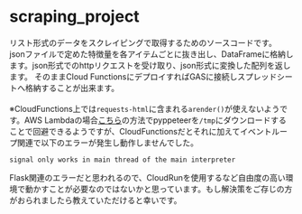 # scraping_project
リスト形式のデータをスクレイピングで取得するためのソースコードです。<br>
jsonファイルで定めた特徴量を各アイテムごとに抜き出し、DataFrameに格納します。json形式でのhttpリクエストを受け取り、json形式に変換した配列を返します。
そのままCloud FunctionsにデプロイすればGASに接続しスプレッドシートへ格納することが出来ます。<br>
<br>
※CloudFunctions上では`requests-html`に含まれる`arender()`が使えないようです。AWS Lambdaの場合[こちら](https://medium.com/limehome-engineering/running-pyppeteer-on-aws-lambda-with-serverless-62313b3fe3e2)の方法でpyppeteerを`/tmp`にダウンロードすることで回避できるようですが、CloudFunctionsだとそれに加えてイベントループ関連で以下のエラーが発生し動作しませんでした。
```
signal only works in main thread of the main interpreter
```
Flask関連のエラーだと思われるので、CloudRunを使用するなど自由度の高い環境で動かすことが必要なのではないかと思っています。もし解決策をご存じの方がおられましたら教えていただけると幸いです。
